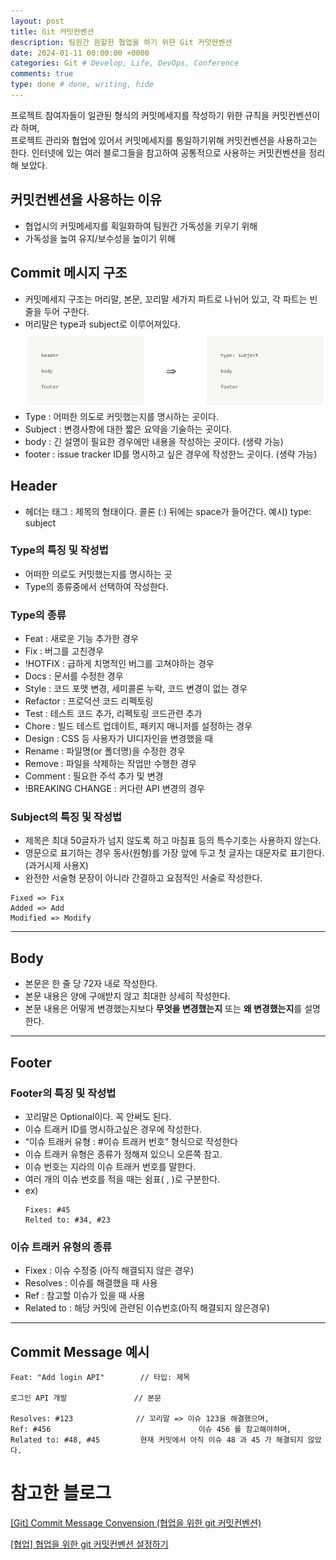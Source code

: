 ```yaml
---
layout: post
title: Git 커밋컨벤션
description: 팀원간 원할한 협업을 하기 위한 Git 커밋컨벤션
date: 2024-01-11 00:00:00 +0000
categories: Git # Develop, Life, DevOps, Conference
comments: true
type: done # done, writing, hide
---
```


프로젝트 참여자들이 일관된 형식의 커밋메세지를 작성하기 위한 규칙을 커밋컨벤션이라 하며,  
프로젝트 관리와 협업에 있어서 커밋메세지를 통일하기위해 커밋컨벤션을 사용하고는 한다.
인터넷에 있는 여러 블로그들을 참고하여 공통적으로 사용하는 커밋컨벤션을 정리해 보았다.

## 커밋컨벤션을 사용하는 이유

- 협업시의 커밋메세지를 획일화하여 팀원간 가독성을 키우기 위해
- 가독성을 높여 유지/보수성을 높이기 위해

## Commit 메시지 구조

- 커밋메세지 구조는 머리말, 본문, 꼬리말 세가지 파트로 나뉘어 있고, 각 파트는 빈줄을 두어 구한다.
- 머리말은 type과 subject로 이루어져있다.  
  ![image](/image/커밋컨벤션1.png)
- Type : 어떠한 의도로 커밋했는지를 명시하는 곳이다.
- Subject : 변경사항에 대한 짧은 요약을 기술하는 곳이다.
- body : 긴 설명이 필요한 경우에만 내용을 작성하는 곳이다. (생략 가능)
- footer : issue tracker ID를 명시하고 싶은 경우에 작성한느 곳이다. (생략 가능)

## Header

- 헤더는 태그 : 제목의 형태이다. 콜론 (:) 뒤에는 space가 들어간다. 예시) type: subject

### Type의 특징 및 작성법

- 어떠한 의로도 커밋했는지를 명시하는 곳
- Type의 종류중에서 선택하여 작성한다.

### Type의 종류

- Feat : 새로운 기능 추가한 경우
- Fix : 버그를 고친경우
- !HOTFIX : 급하게 치명적인 버그를 고쳐야하는 경우
- Docs : 문서를 수정한 경우
- Style : 코드 포맷 변경, 세미콜론 누락, 코드 변경이 없는 경우
- Refactor : 프로덕션 코드 리펙토링
- Test : 테스트 코드 추가, 리펙토링 코드관련 추가
- Chore : 빌드 테스트 업데이트, 패키지 매니저를 설정하는 경우
- Design : CSS 등 사용자가 UI디자인을 변경했을 때
- Rename : 파일명(or 폴더명)을 수정한 경우
- Remove : 파일을 삭제하는 작업만 수행한 경우
- Comment : 필요한 주석 추가 및 변경
- !BREAKING CHANGE : 커다란 API 변경의 경우

### Subject의 특징 및 작성법

- 제목은 최대 50글자가 넘지 않도록 하고 마침표 등의 특수기호는 사용하지 않는다.
- 영문으로 표기하는 경우 동사(원형)를 가장 앞에 두고 첫 글자는 대문자로 표기한다. (과거시제 사용X)
- 완전한 서술형 문장이 아니라 간결하고 요점적인 서술로 작성한다.

```
Fixed => Fix
Added => Add
Modified => Modify
```

---

## Body

- 본문은 한 줄 당 72자 내로 작성한다.
- 본문 내용은 양에 구애받지 않고 최대한 상세히 작성한다.
- 본문 내용은 어떻게 변경했는지보다 **무엇을 변경했는지** 또는 **왜 변경했는지**를 설명한다.

---

## Footer

### Footer의 특징 및 작성법

- 꼬리말은 Optional이다. 꼭 안써도 된다.
- 이슈 트래커 ID를 명시하고싶은 경우에 작성한다.
- “이슈 트래커 유형 : #이슈 트래커 번호” 형식으로 작성한다
- 이슈 트래커 유형은 종류가 정해져 있으니 오른쪽 참고.
- 이슈 번호는 지라의 이슈 트래커 번호를 말한다.
- 여러 개의 이슈 번호를 적을 때는 쉼표( , )로 구분한다.
- ex)
  ```
  Fixes: #45
  Relted to: #34, #23
  ```

### 이슈 트래커 유형의 종류

- Fixex : 이슈 수정중 (아직 해결되지 않은 경우)
- Resolves : 이슈를 해결했을 때 사용
- Ref : 참고할 이슈가 있을 때 사용
- Related to : 해당 커밋에 관련된 이슈번호(아직 해결되지 않은경우)

---

## Commit Message 예시

```
Feat: "Add login API"        // 타입: 제목

로그인 API 개발               // 본문

Resolves: #123              // 꼬리말 => 이슈 123을 해결했으며,
Ref: #456                                 이슈 456 를 참고해야하며,
Related to: #48, #45         현재 커밋에서 아직 이슈 48 과 45 가 해결되지 않았다.
```

# 참고한 블로그

[[Git] Commit Message Convension (협업을 위한 git 커밋컨벤션)](https://velog.io/@msung99/Git-Commit-Message-Convension)

[[협업] 협업을 위한 git 커밋컨벤션 설정하기](https://overcome-the-limits.tistory.com/entry/협업-협업을-위한-기본적인-git-커밋컨벤션-설정하기)
